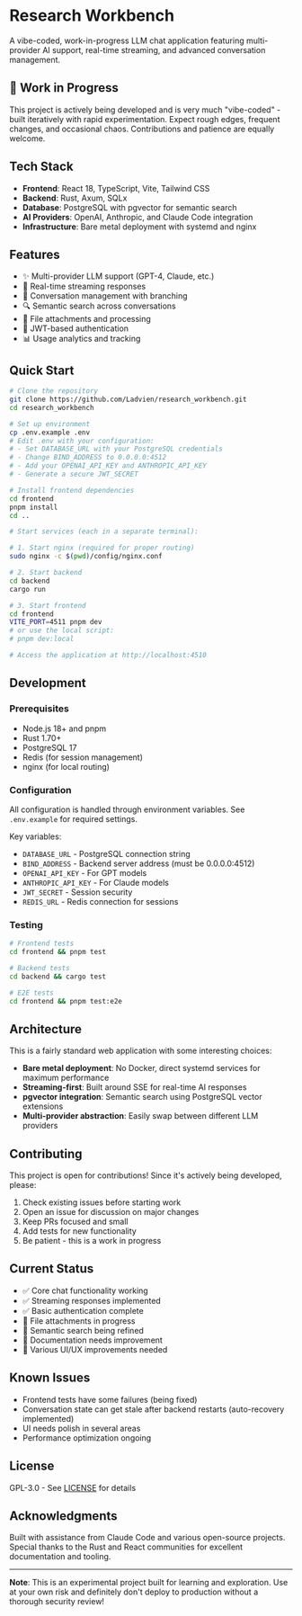 # Research Workbench

A vibe-coded, work-in-progress LLM chat application featuring multi-provider AI support, real-time streaming, and advanced conversation management.

## 🚧 Work in Progress

This project is actively being developed and is very much "vibe-coded" - built iteratively with rapid experimentation. Expect rough edges, frequent changes, and occasional chaos. Contributions and patience are equally welcome.

## Tech Stack

- **Frontend**: React 18, TypeScript, Vite, Tailwind CSS
- **Backend**: Rust, Axum, SQLx
- **Database**: PostgreSQL with pgvector for semantic search
- **AI Providers**: OpenAI, Anthropic, and Claude Code integration
- **Infrastructure**: Bare metal deployment with systemd and nginx

## Features

- ✨ Multi-provider LLM support (GPT-4, Claude, etc.)
- 🚀 Real-time streaming responses
- 💬 Conversation management with branching
- 🔍 Semantic search across conversations
- 📎 File attachments and processing
- 🔐 JWT-based authentication
- 📊 Usage analytics and tracking

## Quick Start

```bash
# Clone the repository
git clone https://github.com/Ladvien/research_workbench.git
cd research_workbench

# Set up environment
cp .env.example .env
# Edit .env with your configuration:
# - Set DATABASE_URL with your PostgreSQL credentials
# - Change BIND_ADDRESS to 0.0.0.0:4512
# - Add your OPENAI_API_KEY and ANTHROPIC_API_KEY
# - Generate a secure JWT_SECRET

# Install frontend dependencies
cd frontend
pnpm install
cd ..

# Start services (each in a separate terminal):

# 1. Start nginx (required for proper routing)
sudo nginx -c $(pwd)/config/nginx.conf

# 2. Start backend
cd backend
cargo run

# 3. Start frontend
cd frontend
VITE_PORT=4511 pnpm dev
# or use the local script:
# pnpm dev:local

# Access the application at http://localhost:4510
```

## Development

### Prerequisites

- Node.js 18+ and pnpm
- Rust 1.70+
- PostgreSQL 17
- Redis (for session management)
- nginx (for local routing)

### Configuration

All configuration is handled through environment variables. See `.env.example` for required settings.

Key variables:
- `DATABASE_URL` - PostgreSQL connection string
- `BIND_ADDRESS` - Backend server address (must be 0.0.0.0:4512)
- `OPENAI_API_KEY` - For GPT models
- `ANTHROPIC_API_KEY` - For Claude models
- `JWT_SECRET` - Session security
- `REDIS_URL` - Redis connection for sessions

### Testing

```bash
# Frontend tests
cd frontend && pnpm test

# Backend tests
cd backend && cargo test

# E2E tests
cd frontend && pnpm test:e2e
```

## Architecture

This is a fairly standard web application with some interesting choices:

- **Bare metal deployment**: No Docker, direct systemd services for maximum performance
- **Streaming-first**: Built around SSE for real-time AI responses
- **pgvector integration**: Semantic search using PostgreSQL vector extensions
- **Multi-provider abstraction**: Easily swap between different LLM providers

## Contributing

This project is open for contributions! Since it's actively being developed, please:

1. Check existing issues before starting work
2. Open an issue for discussion on major changes
3. Keep PRs focused and small
4. Add tests for new functionality
5. Be patient - this is a work in progress

## Current Status

- ✅ Core chat functionality working
- ✅ Streaming responses implemented
- ✅ Basic authentication complete
- 🚧 File attachments in progress
- 🚧 Semantic search being refined
- 📝 Documentation needs improvement
- 🐛 Various UI/UX improvements needed

## Known Issues

- Frontend tests have some failures (being fixed)
- Conversation state can get stale after backend restarts (auto-recovery implemented)
- UI needs polish in several areas
- Performance optimization ongoing

## License

GPL-3.0 - See [LICENSE](LICENSE) for details

## Acknowledgments

Built with assistance from Claude Code and various open-source projects. Special thanks to the Rust and React communities for excellent documentation and tooling.

---

**Note**: This is an experimental project built for learning and exploration. Use at your own risk and definitely don't deploy to production without a thorough security review!
